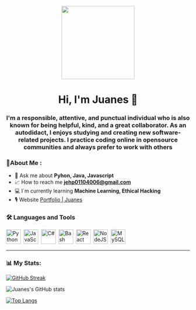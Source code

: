 <div id="header" align="center">
   <img src="https://media.giphy.com/media/l3JDLY0bJA5N6TLqM/giphy.gif" width="200"/>
   <h1 align="center">Hi, I'm Juanes 👋</h1>
   <h3 align="center">I'm a responsible, attentive, and
                      punctual individual who is also known
                      for being helpful, kind, and a great
                      collaborator. As an autodidact, I
                      enjoys studying and creating new
                      software-related projects. I practice
                      coding online in opensource
                      communities and always prefer to work
                      with others</h3>
</div

 ---  
 
### 📒About Me : 

- 🔧 Ask me about **Pyhon, Java, Javascript**
- 📈 How to reach me **jehp01104006@gmail.com**
- 💻 I´m currently learning **Machine Learning, Ethical Hacking**
- 🎙 Website [Portfolio | Juanes](https://jehp00.github.io/personalPortfolio/)

<div align="left">
  <h3>🛠 Languages and Tools</h3>
  <div>
    <img src="https://cdn-icons-png.flaticon.com/512/5968/5968350.png" title="Python" alt="Python"
    width="40" height="40"/>&nbsp
    <img src="https://cdn-icons-png.flaticon.com/512/5968/5968292.png" title="JavaScript" alt="JavaScript"
    width="40" height="40"/>&nbsp
     <img src="https://cdn-icons-png.flaticon.com/128/6132/6132222.png" title="C#" alt="C#"
    width="40" height="40"/>&nbsp
    <img src="https://cdn-icons-png.flaticon.com/512/919/919837.png" title="Bash" alt="Bash"
    width="40" height="40"/>&nbsp
    <img src="https://cdn-icons-png.flaticon.com/512/919/919851.png" title="React" alt="React"
    width="40" height="40"/>&nbsp
    <img src="https://cdn-icons-png.flaticon.com/512/5968/5968322.png" title="NodeJS" alt="NodeJS"
    width="40" height="40"/>&nbsp
    <img src="https://cdn-icons-png.flaticon.com/512/1199/1199128.png" title="MySQL" alt="MySQL"
    width="40" height="40"/>&nbsp
  </div>
</div>

---

### 📊 My Stats:

[![GitHub Streak](https://github-readme-streak-stats.herokuapp.com?user=Jehp00&theme=dark&border_radius=5&date_format=M%20j%5B%2C%20Y%5D)](https://git.io/streak-stats)

![Juanes's GitHub stats](https://github-readme-stats.vercel.app/api?username=Jehp00&show_icons=true&theme=radical)

[![Top Langs](https://github-readme-stats.vercel.app/api/top-langs/?username=Jehp00&Demo=true)](https://github.com/anuraghazr/Jehp00/github-readme-stats)
